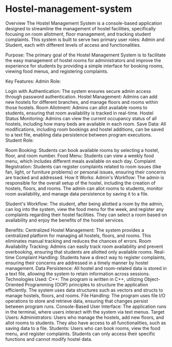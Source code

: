 # Hostel-management-system
Overview
The Hostel Management System is a console-based application designed to streamline the management of hostel facilities, specifically focusing on room allotment, floor management, and tracking student complaints. This system is built to serve two primary user roles: Admin and Student, each with different levels of access and functionalities.

Purpose:
The primary goal of the Hostel Management System is to facilitate the easy management of hostel rooms for administrators and improve the experience for students by providing a simple interface for booking rooms, viewing food menus, and registering complaints.

Key Features:
Admin Role:

Login with Authentication: The system ensures secure admin access through password authentication.
Hostel Management: Admins can add new hostels for different branches, and manage floors and rooms within those hostels.
Room Allotment: Admins can allot available rooms to students, ensuring that room availability is tracked in real-time.
Hostel Status Monitoring: Admins can view the current occupancy status of all hostels, including how many beds are available in each room.
Save Data: All modifications, including room bookings and hostel additions, can be saved to a text file, enabling data persistence between program executions.
Student Role:

Room Booking: Students can book available rooms by selecting a hostel, floor, and room number.
Food Menu: Students can view a weekly food menu, which includes different meals available on each day.
Complaint Registration: Students can register complaints related to room issues (like fan, light, or furniture problems) or personal issues, ensuring their concerns are tracked and addressed.
How It Works:
Admin's Workflow: The admin is responsible for the overall setup of the hostel, including the creation of hostels, floors, and rooms. The admin can allot rooms to students, monitor room availability, and manage data persistence by saving it to a file.

Student's Workflow: The student, after being allotted a room by the admin, can log into the system, view the food menu for the week, and register any complaints regarding their hostel facilities. They can select a room based on availability and enjoy the benefits of the hostel services.

Benefits:
Centralized Hostel Management: The system provides a centralized platform for managing all hostels, floors, and rooms. This eliminates manual tracking and reduces the chances of errors.
Room Availability Tracking: Admins can easily track room availability and prevent overbooking, ensuring that students are allotted only available rooms.
Real-time Complaint Handling: Students have a direct way to register complaints, ensuring their concerns are addressed in a timely manner by hostel management.
Data Persistence: All hostel and room-related data is stored in a text file, allowing the system to retain information across sessions.
Technologies Used:
C++: The program is written in C++, utilizing Object-Oriented Programming (OOP) principles to structure the application efficiently. The system uses data structures such as vectors and structs to manage hostels, floors, and rooms.
File Handling: The program uses file I/O operations to store and retrieve data, ensuring that changes persist between program runs.
Console-Based User Interface: The application runs in the terminal, where users interact with the system via text menus.
Target Users:
Administrators: Users who manage the hostels, add new floors, and allot rooms to students. They also have access to all functionalities, such as saving data to a file.
Students: Users who can book rooms, view the food menu, and register complaints. Students can only access their specific functions and cannot modify hostel data.
